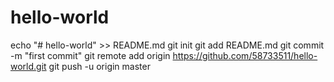 # hello-world
echo "# hello-world" >> README.md
git init
git add README.md
git commit -m "first commit"
git remote add origin https://github.com/58733511/hello-world.git
git push -u origin master
